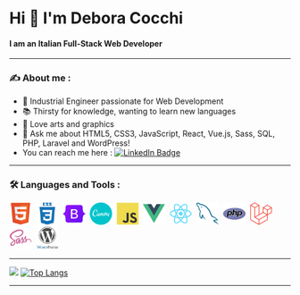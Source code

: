 <h1>Hi 👋 I'm Debora Cocchi</h1>
<div align="center;">
<h4>I am an Italian Full-Stack Web Developer</h4>

 </div>
 
 ---
 
   ### :writing_hand: About me :
   <div>
    <ul>
      <li>🔭 Industrial Engineer passionate for Web Development</li>
        <li> 📚 Thirsty for knowledge, wanting to learn new languages</li>
        <li>🎨 Love arts and graphics</li>
        <li>💬 Ask me about HTML5, CSS3, JavaScript, React, Vue.js, Sass, SQL, PHP, Laravel and WordPress!</li>
      <li> You can reach me here : <a href="https://www.linkedin.com/in/debora-cocchi/">
    <img src="https://img.shields.io/badge/LinkedIn-blue?style=for-the-badge&logo=linkedin&logoColor=white" alt="LinkedIn Badge"/>
  </a></li>
    </ul>
    </div>

  
 
 ---
 
### :hammer_and_wrench: Languages and Tools :

<div>
 <img src="https://github.com/devicons/devicon/blob/master/icons/html5/html5-original.svg" title="HTML5" alt="HTML" width="40" height="40"/>&nbsp;
 <img src="https://github.com/devicons/devicon/blob/master/icons/css3/css3-plain-wordmark.svg"  title="CSS3" alt="CSS" width="40" height="40"/>&nbsp;
  <img src="https://github.com/devicons/devicon/blob/master/icons/bootstrap/bootstrap-original.svg" title="Java" alt="Java" width="40" height="40"/>&nbsp;
 <img src="https://github.com/devicons/devicon/blob/master/icons/canva/canva-original.svg" title="canva" alt="canva" width="40" height="40"/>&nbsp;
  <img src="https://github.com/devicons/devicon/blob/master/icons/javascript/javascript-original.svg" title="javascript" alt="javascript" width="40" height="40"/>&nbsp;
 <img src="https://github.com/devicons/devicon/blob/master/icons/vuejs/vuejs-original.svg" title="vuejs" alt="vuejs" width="40" height="40"/>&nbsp;
 <img src="https://github.com/devicons/devicon/blob/master/icons/react/react-original.svg" title="react" alt="react" width="40" height="40"/>&nbsp;
 <img src="https://github.com/devicons/devicon/blob/master/icons/mysql/mysql-original.svg" title="mysql" alt="mysql" width="40" height="40"/>&nbsp;
 <img src="https://github.com/devicons/devicon/blob/master/icons/php/php-original.svg" title="php" alt="php" width="40" height="40"/>&nbsp;
 <img src="https://github.com/devicons/devicon/blob/master/icons/laravel/laravel-original.svg" title="laravel" alt="laravel" width="40" height="40"/>&nbsp;
 <img src="https://github.com/devicons/devicon/blob/master/icons/sass/sass-original.svg" title="sass" alt="sass" width="40" height="40"/>&nbsp;
 <img src="https://github.com/devicons/devicon/blob/master/icons/wordpress/wordpress-original.svg" title="wordpress" alt="wordpress" width="40" height="40"/>&nbsp;
 
---
 
 <img src="https://media.giphy.com/media/YnS7j9pwnECXLMrI4t/giphy.gif" style="width:300px;"> [![Top Langs](https://github-readme-stats.vercel.app/api/top-langs/?username=DeboraCocchi&layout=compact&theme=vision-friendly-light)](https://github.com/anuraghazra/github-readme-stats)

---


<!--
**DeboraCocchi/DeboraCocchi** is a ✨ _special_ ✨ repository because its `README.md` (this file) appears on your GitHub profile.

Here are some ideas to get you started:

- 🔭 Industrial Engineer with a passion for Development
- 🌱 I’m currently learning ...
- 👯 I’m looking to collaborate on ...
- 🤔 I’m looking for help with ...
- 💬 Ask me about ...
- 📫 How to reach me: ...
- 😄 Pronouns: ...
- ⚡ Fun fact: ...
-->
